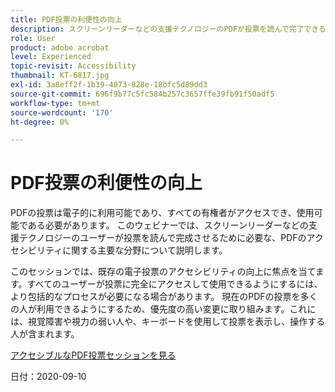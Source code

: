 ```yaml
---
title: PDF投票の利便性の向上
description: スクリーンリーダーなどの支援テクノロジーのPDFが投票を読んで完了できるようにするために必要な、ユーザー補助のアクセシビリティの主な領域について説明します
role: User
product: adobe acrobat
level: Experienced
topic-revisit: Accessibility
thumbnail: KT-6817.jpg
exl-id: 3a8eff2f-1b39-4073-828e-18bfc5d89dd3
source-git-commit: 696f9b77c5fc584b257c3657ffe39fb91f50adf5
workflow-type: tm+mt
source-wordcount: '170'
ht-degree: 0%

---
```


# PDF投票の利便性の向上

PDFの投票は電子的に利用可能であり、すべての有権者がアクセスでき、使用可能である必要があります。 このウェビナーでは、スクリーンリーダーなどの支援テクノロジーのユーザーが投票を読んで完成させるために必要な、PDFのアクセシビリティに関する主要な分野について説明します。

このセッションでは、既存の電子投票のアクセシビリティの向上に焦点を当てます。すべてのユーザーが投票に完全にアクセスして使用できるようにするには、より包括的なプロセスが必要になる場合があります。 現在のPDFの投票を多くの人が利用できるようにするため、優先度の高い変更に取り組みます。これには、視覚障害や視力の弱い人や、キーボードを使用して投票を表示し、操作する人が含まれます。

[アクセシブルなPDF投票セッションを見る](https://event.on24.com/wcc/r/2620020/599427B9BC7DA6BB34A4D46EB0EB1F63)

日付：2020-09-10